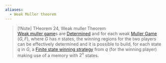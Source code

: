 ```yaml
---
aliases:
  - Weak Muller theorem
---
```


>[!Note] THeorem 24, Weak muller Theorem	
>[Weak muller game](Muller%20Game.md)s are [Determined](Strategy.md) and for each weak [Muller Game](Muller%20Game.md) $(G, F)$, where $G$ has $n$ states, the winning regions for the two players can be effectively determined and it is possible to build, for each state $q$ in $G$, a [Finite state winning strategy](Strategy.md)  from $q$ (for the winning player) making use of a memory with $2^n$ states.